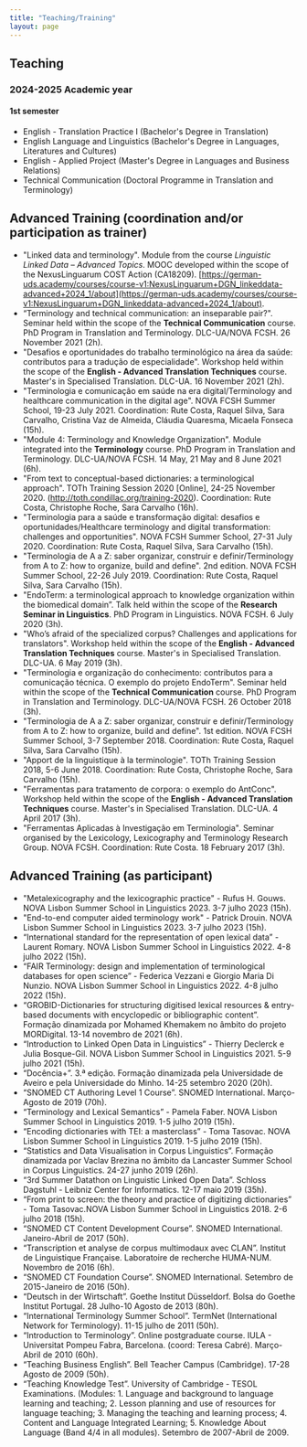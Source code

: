 ```yaml
---
title: "Teaching/Training"
layout: page
---
```

## Teaching
### 2024-2025 Academic year
#### 1st semester
- English - Translation Practice I (Bachelor's Degree in Translation)
- English Language and Linguistics (Bachelor's Degree in Languages, Literatures and Cultures)
- English - Applied Project (Master's Degree in Languages and Business Relations)
- Technical Communication (Doctoral Programme in Translation and Terminology)

## Advanced Training (coordination and/or participation as trainer)
- "Linked data and terminology". Module from the course _Linguistic Linked Data – Advanced Topics_. MOOC developed within the scope of the NexusLinguarum COST Action (CA18209). [https://german-uds.academy/courses/course-v1:NexusLinguarum+DGN_linkeddata-advanced+2024_1/about](https://german-uds.academy/courses/course-v1:NexusLinguarum+DGN_linkeddata-advanced+2024_1/about).
- “Terminology and technical communication: an inseparable pair?". Seminar held within the scope of the **Technical Communication** course. PhD Program in Translation and Terminology. DLC-UA/NOVA FCSH. 26 November 2021 (2h).
- "Desafios e oportunidades do trabalho terminológico na área da saúde: contributos para a tradução de especialidade". Workshop held within the scope of the **English - Advanced Translation Techniques** course. Master's in Specialised Translation. DLC-UA. 16 November 2021 (2h).
- "Terminologia e comunicação em saúde na era digital/Terminology and healthcare communication in the digital age". NOVA FCSH Summer School, 19-23 July 2021. Coordination: Rute Costa, Raquel Silva, Sara Carvalho, Cristina Vaz de Almeida, Cláudia Quaresma, Micaela Fonseca (15h).
- "Module 4: Terminology and Knowledge Organization". Module integrated into the **Terminology** course. PhD Program in Translation and Terminology. DLC-UA/NOVA FCSH. 14 May, 21 May and 8 June 2021 (6h).
- "From text to conceptual-based dictionaries: a terminological approach". TOTh Training
Session 2020 [Online], 24-25 November 2020. (http://toth.condillac.org/training-2020). Coordination: Rute Costa, Christophe Roche, Sara Carvalho (16h).
- "Terminologia para a saúde e transformação digital: desafios e oportunidades/Healthcare terminology and digital transformation: challenges and opportunities". NOVA FCSH Summer School, 27-31 July 2020. Coordination: Rute Costa, Raquel Silva, Sara Carvalho (15h).
- "Terminologia de A a Z: saber organizar, construir e definir/Terminology from A to Z: how to organize, build and define". 2nd edition. NOVA FCSH Summer School, 22-26 July 2019. Coordination: Rute Costa, Raquel Silva, Sara Carvalho (15h).
- "EndoTerm: a terminological approach to knowledge organization within the biomedical domain”. Talk held within the scope of the **Research Seminar in Linguistics**. PhD Program in Linguistics. NOVA FCSH. 6 July 2020 (3h).
- "Who’s afraid of the specialized corpus? Challenges and applications for translators". Workshop held within the scope of the **English - Advanced Translation Techniques** course. Master's in Specialised Translation. DLC-UA.  6 May 2019 (3h).
- "Terminologia e organização do conhecimento: contributos para a comunicação técnica. O exemplo do projeto EndoTerm". Seminar held within the scope of the **Technical Communication** course. PhD Program in Translation and Terminology. DLC-UA/NOVA FCSH. 26 October 2018 (3h).
- "Terminologia de A a Z: saber organizar, construir e definir/Terminology from A to Z: how to organize, build and define". 1st edition. NOVA FCSH Summer School, 3-7 September 2018. Coordination: Rute Costa, Raquel Silva, Sara Carvalho (15h).
- "Apport de la linguistique à la terminologie". TOTh Training Session 2018, 5-6 June 2018. Coordination: Rute Costa, Christophe Roche, Sara Carvalho (15h).
- "Ferramentas para tratamento de corpora: o exemplo do AntConc". Workshop held within the scope of the **English - Advanced Translation Techniques** course. Master's in Specialised Translation. DLC-UA. 4 April 2017 (3h).
- "Ferramentas Aplicadas à Investigação em Terminologia". Seminar organised by the Lexicology, Lexicography and Terminology Research Group. NOVA FCSH. Coordination: Rute Costa. 18 February 2017 (3h).

## Advanced Training (as participant)
- "Metalexicography and the lexicographic practice" - Rufus H. Gouws. NOVA Lisbon Summer School in Linguistics 2023. 3-7 julho 2023 (15h).
- "End-to-end computer aided terminology work" - Patrick Drouin. NOVA Lisbon Summer School in Linguistics 2023. 3-7 julho 2023 (15h).
- “International standard for the representation of open lexical data” - Laurent Romary. NOVA Lisbon Summer School in Linguistics 2022. 4-8 julho 2022 (15h).
- “FAIR Terminology: design and implementation of terminological databases for open science” - Federica Vezzani e Giorgio Maria Di Nunzio. NOVA Lisbon Summer School in Linguistics 2022. 4-8 julho 2022 (15h).
- “GROBID-Dictionaries for structuring digitised lexical resources & entry-based documents with encyclopedic or bibliographic content”. Formação dinamizada por Mohamed Khemakem no âmbito do projeto MORDigital. 13-14 novembro de 2021 (6h).
- “Introduction to Linked Open Data in Linguistics” - Thierry Declerck e Julia Bosque-Gil. NOVA Lisbon Summer School in Linguistics 2021. 5-9 julho 2021 (15h).
- “Docência+”. 3.ª edição. Formação dinamizada pela Universidade de Aveiro e pela Universidade do Minho. 14-25 setembro 2020 (20h).
- “SNOMED CT Authoring Level 1 Course”. SNOMED International. Março-Agosto de 2019 (70h).
- “Terminology and Lexical Semantics” - Pamela Faber. NOVA Lisbon Summer School in Linguistics 2019. 1-5 julho 2019 (15h).
- “Encoding dictionaries with TEI: a masterclass” - Toma Tasovac. NOVA Lisbon Summer School in Linguistics 2019. 1-5 julho 2019 (15h).
- “Statistics and Data Visualisation in Corpus Linguistics”. Formação dinamizada por Vaclav Brezina no âmbito da Lancaster Summer School in Corpus Linguistics. 24-27 junho 2019 (26h).
- “3rd Summer Datathon on Linguistic Linked Open Data”. Schloss Dagstuhl - Leibniz Center for Informatics. 12-17 maio 2019 (35h).
- “From print to screen: the theory and practice of digitizing dictionaries” - Toma Tasovac.NOVA Lisbon Summer School in Linguistics 2018. 2-6 julho 2018 (15h).
- “SNOMED CT Content Development Course”. SNOMED International. Janeiro-Abril de 2017 (50h).
- “Transcription et analyse de corpus multimodaux avec CLAN”. Institut de Linguistique Française. Laboratoire de recherche HUMA-NUM. Novembro de 2016 (6h).
- “SNOMED CT Foundation Course”. SNOMED International. Setembro de 2015-Janeiro de 2016 (50h).
- “Deutsch in der Wirtschaft”. Goethe Institut Düsseldorf. Bolsa do Goethe Institut Portugal. 28 Julho-10 Agosto de 2013 (80h).
- “International Terminology Summer School”. TermNet (International Network for Terminology). 11-15 julho de 2011 (50h).
- “Introduction to Terminology”. Online postgraduate course. IULA - Universitat Pompeu Fabra, Barcelona. (coord: Teresa Cabré). Março-Abril de 2010 (60h).
- “Teaching Business English”. Bell Teacher Campus (Cambridge). 17-28 Agosto de 2009 (50h).
- “Teaching Knowledge Test”. University of Cambridge - TESOL Examinations. (Modules: 1. Language and background to language learning and teaching; 2. Lesson planning and use of resources for language teaching; 3. Managing the teaching and learning process; 4. Content and Language Integrated Learning; 5. Knowledge About Language (Band 4/4 in all modules). Setembro de 2007-Abril de 2009.
